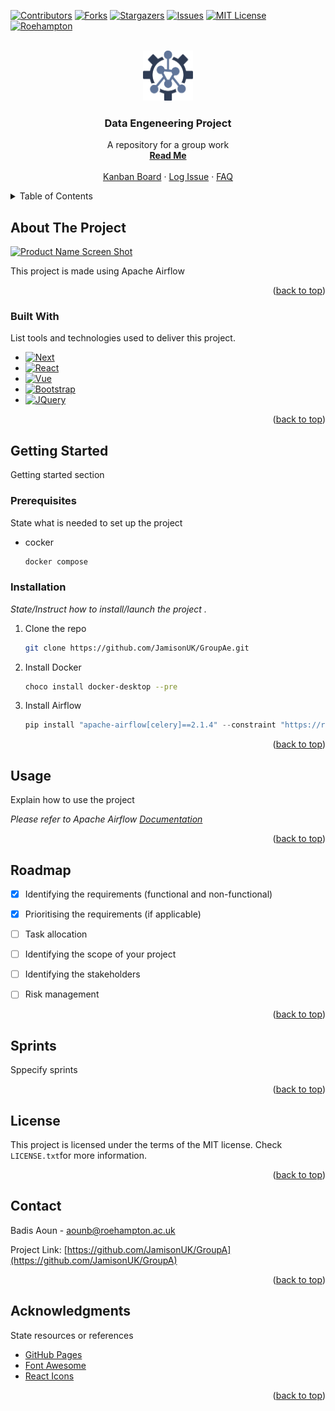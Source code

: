<a name="readme-top"></a>

<!-- PROJECT SHIELDS
*** https://www.markdownguide.org/basic-syntax/#reference-style-links
-->

[![Contributors][contributors-shield]][contributors-url]
[![Forks][forks-shield]][forks-url]
[![Stargazers][stars-shield]][stars-url]
[![Issues][issues-shield]][issues-url]
[![MIT License][license-shield]][license-url]
[![Roehampton][Roehampton-shield]][Roehampton-url]



<!-- PROJECT LOGO -->
<br />
<div align="center">
  <a href="[https://github.com/JamisonUK/GroupA/main/ReadME.md]">
    <img src="/images/logo.png" alt="Logo" width="80" height="80">
  </a>

  <h3 align="center">Data Engeneering Project</h3>

  <p align="center">
    A repository for a group work
    <br />
    <a href="https://github.com/users/JamisonUK/GroupA/ReadME.md"><strong>Read Me</strong></a>
    <br />
    <br />
    <a href="https://github.com/users/JamisonUK/projects/1">Kanban Board</a>
    ·
    <a href="https://github.com/JamisonUK/GroupA/issues">Log Issue</a>
    ·
    <a href="https://github.com/JamisonUK/GroupA/FAQ.md">FAQ</a>
  </p>
</div>



<!-- TABLE OF CONTENTS -->
<details>
  <summary>Table of Contents</summary>
  <ol>
    <li>
      <a href="#about-the-project">About The Project</a>
      <ul>
        <li><a href="#built-with">Built With</a></li>
      </ul>
    </li>
    <li>
      <a href="#getting-started">Getting Started</a>
      <ul>
        <li><a href="#prerequisites">Prerequisites</a></li>
        <li><a href="#installation">Installation</a></li>
      </ul>
    </li>
    <li><a href="#usage">Usage</a></li>
    <li><a href="#roadmap">Roadmap</a></li>
    <li><a href="#contributing">Contributing</a></li>
    <li><a href="#license">License</a></li>
    <li><a href="#contact">Contact</a></li>
    <li><a href="#acknowledgments">Acknowledgments</a></li>
  </ol>
</details>



<!-- ABOUT THE PROJECT -->
## About The Project

[![Product Name Screen Shot][product-screenshot]](https://airflow.apache.org/)

This project is made using Apache Airflow

<!-- Back to top -->
<p align="right">(<a href="#readme-top">back to top</a>)</p>


### Built With

List tools and technologies used to deliver this project.

* [![Next][Next.js]][Next-url]
* [![React][React.js]][React-url]
* [![Vue][Vue.js]][Vue-url]
* [![Bootstrap][Bootstrap.com]][Bootstrap-url]
* [![JQuery][JQuery.com]][JQuery-url]

<p align="right">(<a href="#readme-top">back to top</a>)</p>



<!-- GETTING STARTED -->
## Getting Started

Getting started section

### Prerequisites

State what is needed to set up the project
* cocker
  ```sh
  docker compose
  ```

### Installation

_State/Instruct how to install/launch the project ._

1. Clone the repo
   ```sh
   git clone https://github.com/JamisonUK/GroupAe.git
   ```
2. Install Docker
   ```sh
   choco install docker-desktop --pre
   ```
3. Install Airflow
   ```js
   pip install "apache-airflow[celery]==2.1.4" --constraint "https://raw.githubusercontent.com/apache/airflow/constraints-2.1.4/constraints-3.6.txt"
   ```

<p align="right">(<a href="#readme-top">back to top</a>)</p>



<!-- USAGE EXAMPLES -->
## Usage

Explain how to use the project

_Please refer to Apache Airflow [Documentation](https://airflow.apache.org/)_

<p align="right">(<a href="#readme-top">back to top</a>)</p>



<!-- ROADMAP -->
## Roadmap

- [x] Identifying the requirements (functional and non-functional)
- [x] Prioritising the requirements (if applicable)
- [ ] Task allocation
- [ ] Identifying the scope of your project
- [ ] Identifying the stakeholders
- [ ] Risk management



<p align="right">(<a href="#readme-top">back to top</a>)</p>



<!-- CONTRIBUTING -->
## Sprints

Sppecify sprints



<p align="right">(<a href="#readme-top">back to top</a>)</p>



<!-- LICENSE -->
## License

This project is licensed under the terms of the MIT license. Check `LICENSE.txt`for more information.

<p align="right">(<a href="#readme-top">back to top</a>)</p>



<!-- CONTACT -->
## Contact

Badis Aoun  - aounb@roehampton.ac.uk

Project Link: [https://github.com/JamisonUK/GroupA](https://github.com/JamisonUK/GroupA)

<p align="right">(<a href="#readme-top">back to top</a>)</p>



<!-- ACKNOWLEDGMENTS -->
## Acknowledgments

State resources or references

* [GitHub Pages](https://pages.github.com)
* [Font Awesome](https://fontawesome.com)
* [React Icons](https://react-icons.github.io/react-icons/search)

<p align="right">(<a href="#readme-top">back to top</a>)</p>



<!-- MARKDOWN LINKS & IMAGES -->
<!-- https://www.markdownguide.org/basic-syntax/#reference-style-links -->
[contributors-shield]: https://img.shields.io/github/contributors/JamisonUK/GroupA
[contributors-url]: https://github.com/JamisonUK/GroupA/graphs/contributors
[forks-shield]: https://img.shields.io/github/forks/JamisonUK/GroupA?style=social
[forks-url]: https://github.com/JamisonUK/GroupA/network/members
[stars-shield]: https://img.shields.io/github/stars/JamisonUK/GroupA?style=social
[stars-url]: https://github.com/JamisonUK/GroupA/stargazers
[issues-shield]: https://img.shields.io/github/issues/JamisonUK/GroupA
[issues-url]: https://github.com/JamisonUK/GroupA/issues
[license-shield]: https://img.shields.io/github/license/JamisonUK/GroupA
[license-url]: https://github.com/JamisonUK/GroupA/master/LICENSE.txt
[Roehampton-shield]: https://img.shields.io/badge/-Roehmpton%20University-brightgreen
[Roehampton-url]: https://www.roehampton.ac.uk
[product-screenshot]: images/screenshot.png
[Next.js]: https://img.shields.io/badge/next.js-000000?style=for-the-badge&logo=nextdotjs&logoColor=white
[Next-url]: https://nextjs.org/
[React.js]: https://img.shields.io/badge/React-20232A?style=for-the-badge&logo=react&logoColor=61DAFB
[React-url]: https://reactjs.org/
[Vue.js]: https://img.shields.io/badge/Vue.js-35495E?style=for-the-badge&logo=vuedotjs&logoColor=4FC08D
[Vue-url]: https://vuejs.org/
[Angular.io]: https://img.shields.io/badge/Angular-DD0031?style=for-the-badge&logo=angular&logoColor=white
[Angular-url]: https://angular.io/
[Svelte.dev]: https://img.shields.io/badge/Svelte-4A4A55?style=for-the-badge&logo=svelte&logoColor=FF3E00
[Svelte-url]: https://svelte.dev/
[Laravel.com]: https://img.shields.io/badge/Laravel-FF2D20?style=for-the-badge&logo=laravel&logoColor=white
[Laravel-url]: https://laravel.com
[Bootstrap.com]: https://img.shields.io/badge/Bootstrap-563D7C?style=for-the-badge&logo=bootstrap&logoColor=white
[Bootstrap-url]: https://getbootstrap.com
[JQuery.com]: https://img.shields.io/badge/jQuery-0769AD?style=for-the-badge&logo=jquery&logoColor=white
[JQuery-url]: https://jquery.com 
